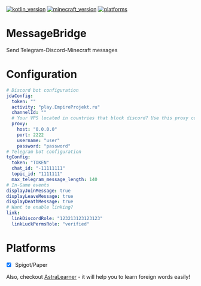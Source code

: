 [![kotlin_version](https://img.shields.io/badge/kotlin-1.7.0-blueviolet?style=flat-square)](https://github.com/Astra-Interactive/AstraLibs)
[![minecraft_version](https://img.shields.io/badge/minecraft-1.19-green?style=flat-square)](https://github.com/Astra-Interactive/AstraLibs)
[![platforms](https://img.shields.io/badge/platform-spigot-blue?style=flat-square)](https://github.com/Astra-Interactive/AstraLibs)

# MessageBridge

Send Telegram-Discord-Minecraft messages

# Configuration

```yaml
# Discord bot configuration
jdaConfig:
  token: ""
  activity: "play.EmpireProjekt.ru"
  channelId: ""
  # Your VPS located in countries that block discord? Use this proxy config
  proxy:
    host: "0.0.0.0"
    port: 2222
    username: "user"
    password: "password"
# Telegram bot configuration    
tgConfig:
  token: "TOKEN"
  chat_id: "-11111111"
  topic_id: "1111111"
  max_telegram_message_length: 140
# In-Game events
displayJoinMessage: true
displayLeaveMessage: true
displayDeathMessage: true
# Want to enable linking?
link:
  linkDiscordRole: "123213123123123"
  linkLuckPermsRole: "verified"
```

# Platforms

- [x] Spigot/Paper

Also, checkout [AstraLearner](https://play.google.com/store/apps/details?id=com.makeevrserg.astralearner) - it will help you to learn foreign words easily!